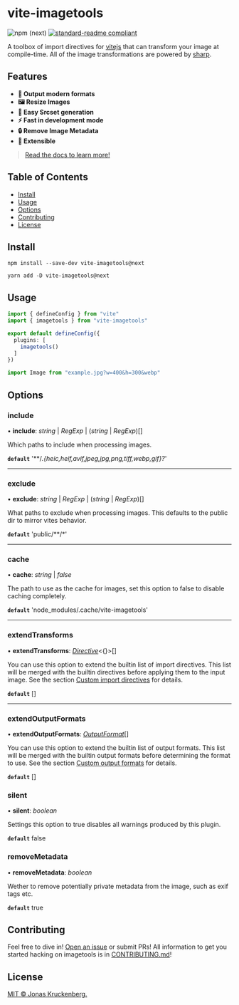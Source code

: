 # vite-imagetools 

<!-- badges -->
![npm (next)](https://img.shields.io/npm/v/vite-imagetools/next)
[![standard-readme compliant](https://img.shields.io/badge/readme%20style-standard-brightgreen.svg?style=flat-square)](https://github.com/RichardLitt/standard-readme)

A toolbox of import directives for [vitejs](https://github.com/vitejs/vite) that can transform your image at compile-time.
All of the image transformations are powered by [sharp](https://sharp.pixelplumbing.com).

## Features

- **🚀 Output modern formats**
- **🖼 Resize Images**
- **🔗 Easy Srcset generation**
- **⚡️ Fast in development mode**
- **🔒 Remove Image Metadata**
- **🧩 Extensible**

> [Read the docs to learn more!](../../docs/README.md)

## Table of Contents

- [Install](#install)
- [Usage](#usage)
- [Options](#options)
- [Contributing](#contributing)
- [License](#license)

## Install

```
npm install --save-dev vite-imagetools@next
```

```
yarn add -D vite-imagetools@next
```

## Usage

```ts
import { defineConfig } from "vite"
import { imagetools } from "vite-imagetools"

export default defineConfig({
  plugins: [
    imagetools()
  ]
})
```

```js
import Image from "example.jpg?w=400&h=300&webp"
```

## Options

### include

• **include**: *string* \| *RegExp* \| (*string* \| *RegExp*)[]

Which paths to include when processing images.

**`default`** '**\/*.{heic,heif,avif,jpeg,jpg,png,tiff,webp,gif}?*'

___

### exclude

• **exclude**: *string* \| *RegExp* \| (*string* \| *RegExp*)[]

What paths to exclude when processing images.
This defaults to the public dir to mirror vites behavior.

**`default`** 'public\/**\/*'

___

### cache

• **cache**: *string* \| *false*

The path to use as the cache for images, set this option to false to disable caching completely.

**`default`** 'node_modules/.cache/vite-imagetools'

___

### extendTransforms

• **extendTransforms**: [*Directive*](docs/modules/types.md#transformFactory)<{}\>[]

You can use this option to extend the builtin list of import directives.
This list will be merged with the builtin directives before applying them to the input image.
See the section [Custom import directives](#custom-import-directives) for details.

**`default`** []

___

### extendOutputFormats

• **extendOutputFormats**: [*OutputFormat*](docs/modules/types.md#outputformat)[]

You can use this option to extend the builtin list of output formats.
This list will be merged with the builtin output formats before determining the format to use.
See the section [Custom output formats](#custom-output-formats) for details.

**`default`** []

### silent

• **silent**: *boolean*

Settings this option to true disables all warnings produced by this plugin.

**`default`** false

### removeMetadata

• **removeMetadata**: *boolean*

Wether to remove potentially private metadata from the image, such as exif tags etc.

**`default`** true

## Contributing

Feel free to dive in! [Open an issue](https://github.com/JonasKruckenberg/vite-imagetools/issues/new) or submit PRs!
All information to get you started hacking on imagetools is in [CONTRIBUTING.md](../../CONTRIBUTING.md)!

## License
[MIT © Jonas Kruckenberg.](./LICENSE)